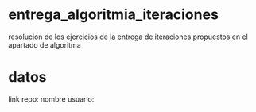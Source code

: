 # entrega_algoritmia_iteraciones
resolucion de los ejercicios de la entrega de iteraciones propuestos en el apartado de algoritma


# datos
link repo:
nombre usuario: